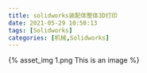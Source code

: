 ```yaml
---
title: solidworks装配体整体3D打印
date: 2021-05-29 10:58:13
tags: [Solidworks]
categories: [机械,Solidworks]
---
```


{% asset_img 1.png This is an image %}